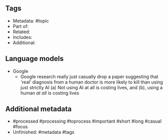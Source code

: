 ## Tags
- Metadata: #topic 
- Part of:
- Related: 
- Includes:
- Additional: 
## Language models

- Google
	- Google research really just casually drop a paper suggesting that 'real' diagnosis from a human doctor is more likely to kill than using just strictly AI (a) Not using AI at all is costing lives, and (b), using a human *at all* is costing lives
## Additional metadata 
-  #processed #processing #toprocess #important #short #long #casual #focus
- Unfinished: #metadata #tags